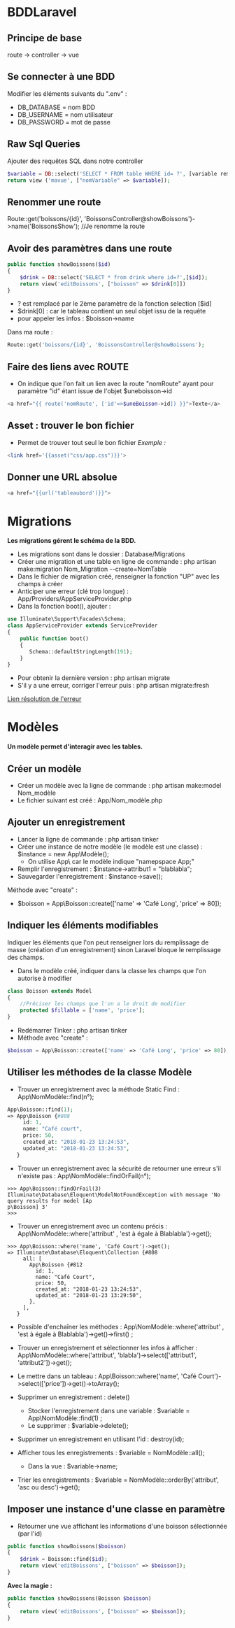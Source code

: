 # BDDLaravel

## Principe de base 

route -> controller -> vue 

## Se connecter à une BDD 

Modifier les éléments suivants du ".env" : 
* DB_DATABASE = nom BDD
* DB_USERNAME = nom utilisateur
* DB_PASSWORD = mot de passe

## Raw Sql Queries 

Ajouter des requêtes SQL dans notre controller 

```php 
$variable = DB::select('SELECT * FROM table WHERE id= ?', [variable remplaçant le ?]); 
return view ('mavue', ["nomVariable" => $variable]);
```


## Renommer une route 

Route::get('boissons/{id}', 'BoissonsController@showBoissons')->name('BoissonsShow'); //Je renomme la route 


## Avoir des paramètres dans une route

```php
public function showBoissons($id) 
{
    $drink = DB::select('SELECT * from drink where id=?',[$id]);
    return view('editBoissons', ["boisson" => $drink[0]])
}
```

* ? est remplacé par le 2ème paramètre de la fonction selection [$id]
* $drink[0] : car le tableau contient un seul objet issu de la requête
* pour appeler les infos : $boisson->name

Dans ma route : 

```php
Route::get('boissons/{id}', 'BoissonsController@showBoissons');
```



## Faire des liens avec ROUTE 

* On indique que l'on fait un lien avec la route "nomRoute" ayant pour paramètre "id" étant issue de l'objet $uneboisson->id

```php
<a href="{{ route('nomRoute', ['id'=>$uneBoisson->id]) }}">Texte</a>
```

## Asset : trouver le bon fichier

* Permet de trouver tout seul le bon fichier 
*Exemple :*
```php
<link href='{{asset("css/app.css")}}'>
```


## Donner une URL absolue 

```php
<a href="{{url('tableaubord')}}">
```



# Migrations

**Les migrations gérent le schéma de la BDD.**

* Les migrations sont dans le dossier : Database/Migrations
* Créer une migration et une table en ligne de commande : php artisan make:migration Nom_Migration --create=NomTable
* Dans le fichier de migration créé, renseigner la fonction "UP" avec les champs à créer
* Anticiper une erreur (clé trop longue) : App/Providers/AppServiceProvider.php 
* Dans la fonction boot(), ajouter : 
```php
use Illuminate\Support\Facades\Schema;
class AppServiceProvider extends ServiceProvider
{
	public function boot()
	{
	   Schema::defaultStringLength(191);
	}
}
``` 
* Pour obtenir la dernière version : php artisan migrate
* S'il y a une erreur, corriger l'erreur puis : php artisan migrate:fresh 

[Lien résolution de l'erreur](https://laravel-news.com/laravel-5-4-key-too-long-error)



# Modèles

**Un modèle permet d'interagir avec les tables.** 


## Créer un modèle 

* Créer un modèle avec la ligne de commande : php artisan make:model Nom_modèle
* Le fichier suivant est créé : App/Nom_modèle.php


## Ajouter un enregistrement 

* Lancer la ligne de commande : php artisan tinker
* Créer une instance de notre modèle (le modèle est une classe) : $instance = new App\Modèle(); 
	* On utilise App\ car le modèle indique "namepspace App;"
* Remplir l'enregistrement : $instance->attribut1 = "blablabla";
* Sauvegarder l'enregistrement : $instance->save(); 

Méthode avec "create" : 
* $boisson = App\Boisson::create(['name' => 'Café Long', 'price' => 80]);


## Indiquer les éléments modifiables 

Indiquer les éléments que l'on peut renseigner lors du remplissage de masse (création d'un enregistrement) sinon Laravel bloque le remplissage des champs.

* Dans le modèle créé, indiquer dans la classe les champs que l'on autorise à modifier 
```php
class Boisson extends Model
{
    //Préciser les champs que l'on a le droit de modifier 
    protected $fillable = ['name', 'price'];
}
```
* Redémarrer Tinker : php artisan tinker
* Méthode avec "create" : 
```php
$boisson = App\Boisson::create(['name' => 'Café Long', 'price' => 80]);
```


## Utiliser les méthodes de la classe Modèle 

* Trouver un enregistrement avec la méthode Static Find : App\NomModèle::find(n°);  
```php
App\Boisson::find(1);
=> App\Boisson {#808
     id: 1,
     name: "Café court",
     price: 50,
     created_at: "2018-01-23 13:24:53",
     updated_at: "2018-01-23 13:24:53",
   }
```


* Trouver un enregistrement avec la sécurité de retourner une erreur s'il n'existe pas : App\NomModèle::findOrFail(n°);
```
>>> App\Boisson::findOrFail(3)
Illuminate\Database\Eloquent\ModelNotFoundException with message 'No query results for model [Ap
p\Boisson] 3'
>>>
```


* Trouver un enregistrement avec un contenu précis : App\NomModèle::where('attribut' , 'est à égale à Blablabla')->get(); 
```
>>> App\Boisson::where('name', 'Café Court')->get();
=> Illuminate\Database\Eloquent\Collection {#808
     all: [
       App\Boisson {#812
         id: 1,
         name: "Café Court",
         price: 50,
         created_at: "2018-01-23 13:24:53",
         updated_at: "2018-01-23 13:29:50",
       },
     ],
   }
```

* Possible d'enchaîner les méthodes : App\NomModèle::where('attribut' , 'est à égale à Blablabla')->get()->first() ;

* Trouver un enregistrement et sélectionner les infos à afficher :  App\NomModèle::where('attribut', 'blabla')->select(['attribut1', 'attribut2'])->get();

* Le mettre dans un tableau : App\Boisson::where('name', 'Café Court')->select(['price'])->get()->toArray();

* Supprimer un enregistrement : delete() 
	* Stocker l'enregistrement dans une variable : $variable = App\NomModèle::find(1) ; 
	* Le supprimer : $variable->delete();

* Supprimer un enregistrement en utilisant l'id : destroy(id);

* Afficher tous les enregistrements : $variable = NomModèle::all(); 
	* Dans la vue : $variable->name;

* Trier les enregistrements : $variable = NomModèle::orderBy('attribut', 'asc ou desc')->get();


## Imposer une instance d'une classe en paramètre  

* Retourner une vue affichant les informations d'une boisson sélectionnée (par l'id)

```php
public function showBoissons($boisson)
{
	$drink = Boisson::find($id);
	return view('editBoissons', ["boisson" => $boisson]);
}
```

**Avec la magie :**

```php
public function showBoissons(Boisson $boisson)
{
	return view('editBoissons', ["boisson" => $boisson]);
}
```
